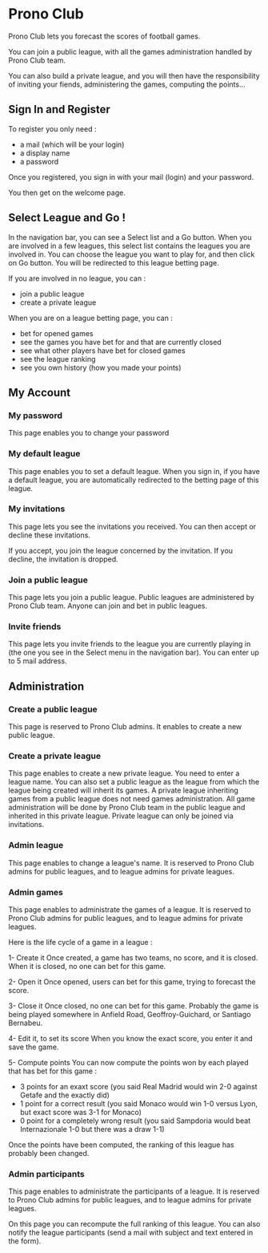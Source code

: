 # Prono Club

Prono Club lets you forecast the scores of football games.

You can join a public league, with all the games administration handled by Prono Club team.

You can also build a private league, and you will then have the responsibility of inviting your fiends, administering the games, computing the points...

## Sign In and Register

To register you only need :
- a mail (which will be your login)
- a display name
- a password

Once you registered, you sign in with your mail (login) and your password.

You then get on the welcome page.

## Select League and Go !

In the navigation bar, you can see a Select list and a Go button.
When you are involved in a few leagues, this select list contains the leagues you are involved in.
You can choose the league you want to play for, and then click on Go button.
You will be redirected to this league betting page.

If you are involved in no league, you can :
- join a public league
- create a private league 

When you are on a league betting page, you can :
- bet for opened games
- see the games you have bet for and that are currently closed
- see what other players have bet for closed games
- see the league ranking
- see you own history (how you made your points)

## My Account

### My password

This page enables you to change your password

### My default league

This page enables you to set a default league.
When you sign in, if you have a default league, you are automatically redirected to the betting page of this league.

### My invitations

This page lets you see the invitations you received.
You can then accept or decline these invitations.

If you accept, you join the league concerned by the invitation.
If you decline, the invitation is dropped.

### Join a public league

This page lets you join a public league.
Public leagues are administered by Prono Club team.
Anyone can join and bet in public leagues.

### Invite friends

This page lets you invite friends to the league you are currently playing in (the one you see in the Select menu in the navigation bar).
You can enter up to 5 mail address.

## Administration

### Create a public league

This page is reserved to Prono Club admins.
It enables to create a new public league.

### Create a private league

This page enables to create a new private league.
You need to enter a league name.
You can also set a public league as the league from which the league being created will inherit its games.
A private league inheriting games from a public league does not need games administration.
All game administration will be done by Prono Club team in the public league and inherited in this private league.
Private league can only be joined via invitations.

### Admin league

This page enables to change a league's name.
It is reserved to Prono Club admins for public leagues, and to league admins for private leagues.

### Admin games

This page enables to administrate the games of a league.
It is reserved to Prono Club admins for public leagues, and to league admins for private leagues.

Here is the life cycle of a game in a league :

1- Create it
Once created, a game has two teams, no score, and it is closed.
When it is closed, no one can bet for this game.

2- Open it
Once opened, users can bet for this game, trying to forecast the score.

3- Close it
Once closed, no one can bet for this game.
Probably the game is being played somewhere in Anfield Road, Geoffroy-Guichard, or Santiago Bernabeu.

4- Edit it, to set its score
When you know the exact score, you enter it and save the game.

5- Compute points
You can now compute the points won by each played that has bet for this game :
- 3 points for an exaxt score (you said Real Madrid would win 2-0 against Getafe and the exactly did)
- 1 point for a correct result (you said Monaco would win 1-0 versus Lyon, but exact score was 3-1 for Monaco)
- 0 point for a completely wrong result (you said Sampdoria would beat Internazionale 1-0 but there was a draw 1-1)

Once the points have been computed, the ranking of this league has probably been changed. 

### Admin participants

This page enables to administrate the participants of a league.
It is reserved to Prono Club admins for public leagues, and to league admins for private leagues.

On this page you can recompute the full ranking of this league.
You can also notify the league participants (send a mail with subject and text entered in the form).